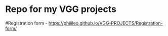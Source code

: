 # Repo for my VGG projects

#Registration form - https://phiiileo.github.io/VGG-PROJECTS/Registration-form/
